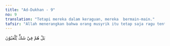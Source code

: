 ```yaml
---
title: "Ad-Dukhan - 9"
no: 9
translation: "Tetapi mereka dalam keraguan, mereka  bermain-main."
tafsir: "Allah menerangkan bahwa orang musyrik itu tetap saja ragu tentang ke-Esaan Allah dan adanya hari kebangkitan, pengakuan mereka bahwa Allah-lah yang menciptakan langit dan bumi dan semua yang ada di muka bumi ini adalah pengakuan yang tidak didasarkan atas keyakinan, tetapi hanya karena mengikuti jejak nenek moyang mereka tanpa pengetahuan."
---
```


بَلْ هُمْ فِيْ شَكٍّ يَّلْعَبُوْنَ

